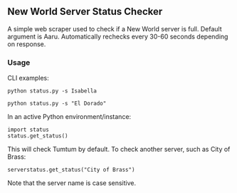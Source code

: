 ## New World Server Status Checker

A simple web scraper used to check if a New World server is full. Default argument is Aaru. Automatically rechecks every 30-60 seconds depending on response.

### Usage

CLI examples:
```
python status.py -s Isabella
```
```
python status.py -s "El Dorado"
```

In an active Python environment/instance:
```
import status
status.get_status()
```
This will check Tumtum by default. To check another server, such as City of Brass:
```
serverstatus.get_status("City of Brass")
```
Note that the server name is case sensitive.